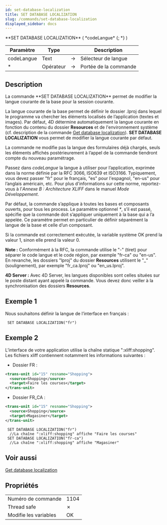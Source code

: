 ```yaml
---
id: set-database-localization
title: SET DATABASE LOCALIZATION
slug: /commands/set-database-localization
displayed_sidebar: docs
---
```


<!--REF #_command_.SET DATABASE LOCALIZATION.Syntax-->**SET DATABASE LOCALIZATION** ( *codeLangue* {; *} )<!-- END REF-->
<!--REF #_command_.SET DATABASE LOCALIZATION.Params-->
| Paramètre | Type |  | Description |
| --- | --- | --- | --- |
| codeLangue | Text | &#8594;  | Sélecteur de langue |
| * | Opérateur | &#8594;  | Portée de la commande |

<!-- END REF-->

## Description 

<!--REF #_command_.SET DATABASE LOCALIZATION.Summary-->La commande **SET DATABASE LOCALIZATION** permet de modifier la langue courante de la base pour la session courante.<!-- END REF-->

La langue courante de la base permet de définir le dossier .lproj dans lequel le programme va chercher les éléments localisés de l’application (textes et images). Par défaut, 4D détermine automatiquement la langue courante en fonction du contenu du dossier **Resources** et de l'environnement système (cf. description de la commande [Get database localization](get-database-localization.md)). **SET DATABASE LOCALIZATION** vous permet de modifier la langue courante par défaut. 

La commande ne modifie pas la langue des formulaires déjà chargés, seuls les éléments affichés postérieurement à l’appel de la commande tiendront compte du nouveau paramétrage. 

Passez dans *codeLangue* la langue à utiliser pour l’application, exprimée dans la norme définie par la RFC 3066, ISO639 et ISO3166\. Typiquement, vous devez passer "fr" pour le français, "es" pour l'espagnol, "en-us" pour l’anglais américain, etc. Pour plus d'informations sur cette norme, reportez-vous à l'*Annexe B : Architecture XLIFF* dans le manuel *Mode Développement*.

Par défaut, la commande s’applique à toutes les bases et composants ouverts, pour tous les process. Le paramètre optionnel *\**, s’il est passé, spécifie que la commande doit s’appliquer uniquement à la base qui a l’a appelée. Ce paramètre permet en particulier de définir séparément la langue de la base et celle d’un composant. 

Si la commande est correctement exécutée, la variable système OK prend la valeur 1, sinon elle prend la valeur 0\. 

**Note :** Conformément à la RFC, la commande utilise le "-" (tiret) pour séparer le code langue et le code région, par exemple "fr-ca" ou "en-us". En revanche, les dossiers "lproj" du dossier **Resources** utilisent le "\_" (soulignement), par exemple "fr\_ca.lproj" ou "en\_us.lproj". 

**4D Server :** Avec 4D Server, les langues disponibles sont celles situées sur le poste distant ayant appelé la commande. Vous devez donc veiller à la synchronisation des dossiers **Resources**. 

## Exemple 1 

Nous souhaitons définir la langue de l’interface en français :

```4d
 SET DATABASE LOCALIZATION("fr")
```

## Exemple 2 

L’interface de votre application utilise la chaîne statique ":xliff:shopping". Les fichiers xliff contiennent notamment les informations suivantes :

* Dossier FR :  
```XML  
<trans-unit id="15" resname="Shopping">  
  <source>Shopping</source>  
  <target>Faire les courses</target>  
</trans-unit>  
```
* Dossier FR\_CA :  
```XML  
<trans-unit id="15" resname="Shopping">  
  <source>Shopping</source>  
  <target>Magasiner</target>  
</trans-unit>  
```

```4d
 SET DATABASE LOCALIZATION("fr")
  //La chaîne ":xliff:shopping" affiche "Faire les courses"
 SET DATABASE LOCALIZATION("fr-ca")
  //La chaîne ":xliff:shopping" affiche "Magasiner"
```

## Voir aussi 

[Get database localization](get-database-localization.md)  

## Propriétés

|  |  |
| --- | --- |
| Numéro de commande | 1104 |
| Thread safe | &cross; |
| Modifie les variables | OK |


